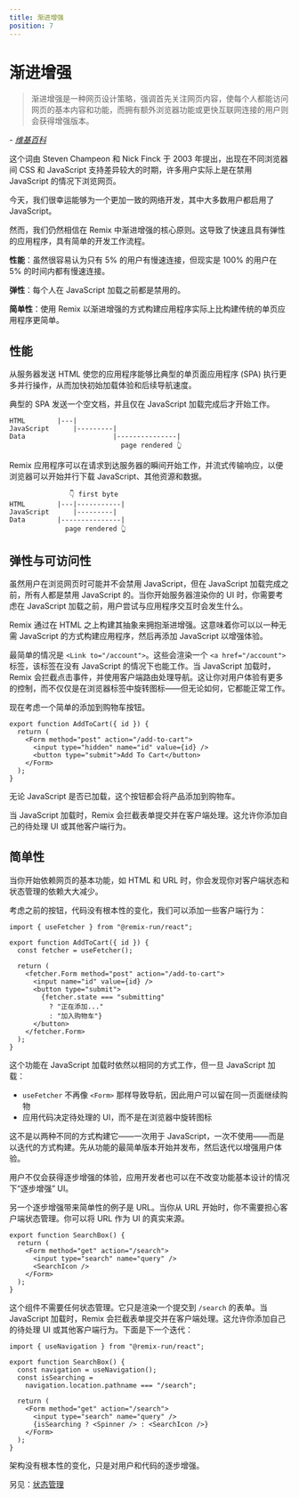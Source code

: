 ```yaml
---
title: 渐进增强
position: 7
---
```


# 渐进增强

> 渐进增强是一种网页设计策略，强调首先关注网页内容，使每个人都能访问网页的基本内容和功能，而拥有额外浏览器功能或更快互联网连接的用户则会获得增强版本。

<cite>- [维基百科][wikipedia]</cite>

这个词由 Steven Champeon 和 Nick Finck 于 2003 年提出，出现在不同浏览器间 CSS 和 JavaScript 支持差异较大的时期，许多用户实际上是在禁用 JavaScript 的情况下浏览网页。

今天，我们很幸运能够为一个更加一致的网络开发，其中大多数用户都启用了 JavaScript。

然而，我们仍然相信在 Remix 中渐进增强的核心原则。这导致了快速且具有弹性的应用程序，具有简单的开发工作流程。

**性能**：虽然很容易认为只有 5% 的用户有慢速连接，但现实是 100% 的用户在 5% 的时间内都有慢速连接。

**弹性**：每个人在 JavaScript 加载之前都是禁用的。

**简单性**：使用 Remix 以渐进增强的方式构建应用程序实际上比构建传统的单页应用程序更简单。

## 性能

从服务器发送 HTML 使您的应用程序能够比典型的单页面应用程序 (SPA) 执行更多并行操作，从而加快初始加载体验和后续导航速度。

典型的 SPA 发送一个空文档，并且仅在 JavaScript 加载完成后才开始工作。

```
HTML        |---|
JavaScript      |---------|
Data                      |---------------|
                            page rendered 👆
```

Remix 应用程序可以在请求到达服务器的瞬间开始工作，并流式传输响应，以便浏览器可以开始并行下载 JavaScript、其他资源和数据。

```
               👇 first byte
HTML        |---|-----------|
JavaScript      |---------|
Data        |---------------|
              page rendered 👆
```

## 弹性与可访问性

虽然用户在浏览网页时可能并不会禁用 JavaScript，但在 JavaScript 加载完成之前，所有人都是禁用 JavaScript 的。当你开始服务器渲染你的 UI 时，你需要考虑在 JavaScript 加载之前，用户尝试与应用程序交互时会发生什么。

Remix 通过在 HTML 之上构建其抽象来拥抱渐进增强。这意味着你可以以一种无需 JavaScript 的方式构建应用程序，然后再添加 JavaScript 以增强体验。

最简单的情况是 `<Link to="/account">`。这些会渲染一个 `<a href="/account">` 标签，该标签在没有 JavaScript 的情况下也能工作。当 JavaScript 加载时，Remix 会拦截点击事件，并使用客户端路由处理导航。这让你对用户体验有更多的控制，而不仅仅是在浏览器标签中旋转图标——但无论如何，它都能正常工作。

现在考虑一个简单的添加到购物车按钮。

```tsx
export function AddToCart({ id }) {
  return (
    <Form method="post" action="/add-to-cart">
      <input type="hidden" name="id" value={id} />
      <button type="submit">Add To Cart</button>
    </Form>
  );
}
```

无论 JavaScript 是否已加载，这个按钮都会将产品添加到购物车。

当 JavaScript 加载时，Remix 会拦截表单提交并在客户端处理。这允许你添加自己的待处理 UI 或其他客户端行为。

## 简单性

当你开始依赖网页的基本功能，如 HTML 和 URL 时，你会发现你对客户端状态和状态管理的依赖大大减少。

考虑之前的按钮，代码没有根本性的变化，我们可以添加一些客户端行为：

```tsx lines=[1,4,7,10-12,14]
import { useFetcher } from "@remix-run/react";

export function AddToCart({ id }) {
  const fetcher = useFetcher();

  return (
    <fetcher.Form method="post" action="/add-to-cart">
      <input name="id" value={id} />
      <button type="submit">
        {fetcher.state === "submitting"
          ? "正在添加..."
          : "加入购物车"}
      </button>
    </fetcher.Form>
  );
}
```

这个功能在 JavaScript 加载时依然以相同的方式工作，但一旦 JavaScript 加载：

- `useFetcher` 不再像 `<Form>` 那样导致导航，因此用户可以留在同一页面继续购物
- 应用代码决定待处理的 UI，而不是在浏览器中旋转图标

这不是以两种不同的方式构建它——一次用于 JavaScript，一次不使用——而是以迭代的方式构建。先从功能的最简单版本开始并发布，然后迭代以增强用户体验。

用户不仅会获得逐步增强的体验，应用开发者也可以在不改变功能基本设计的情况下“逐步增强” UI。

另一个逐步增强带来简单性的例子是 URL。当你从 URL 开始时，你不需要担心客户端状态管理。你可以将 URL 作为 UI 的真实来源。

```tsx
export function SearchBox() {
  return (
    <Form method="get" action="/search">
      <input type="search" name="query" />
      <SearchIcon />
    </Form>
  );
}
```

这个组件不需要任何状态管理。它只是渲染一个提交到 `/search` 的表单。当 JavaScript 加载时，Remix 会拦截表单提交并在客户端处理。这允许你添加自己的待处理 UI 或其他客户端行为。下面是下一个迭代：

```tsx lines=[1,4-6,11]
import { useNavigation } from "@remix-run/react";

export function SearchBox() {
  const navigation = useNavigation();
  const isSearching =
    navigation.location.pathname === "/search";

  return (
    <Form method="get" action="/search">
      <input type="search" name="query" />
      {isSearching ? <Spinner /> : <SearchIcon />}
    </Form>
  );
}
```

架构没有根本性的变化，只是对用户和代码的逐步增强。

另见：[状态管理][state_management]

[wikipedia]: https://en.wikipedia.org/wiki/Progressive_enhancement
[state_management]: ./state-management
